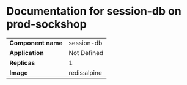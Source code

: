 # Documentation for session-db on prod-sockshop

|||
| --- | ---- |
| **Component name** | session-db |
| **Application** | Not Defined |
| **Replicas** | 1 |
| **Image** | redis:alpine |

